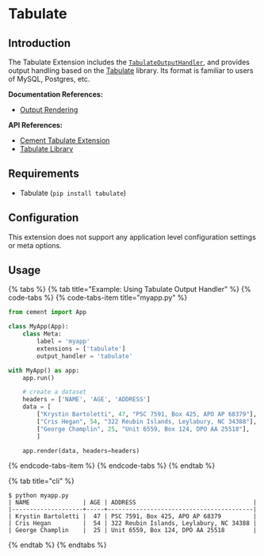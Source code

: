 # Tabulate

## Introduction

The Tabulate Extension includes the [`TabulateOutputHandler`](https://cement.readthedocs.io/en/3.0/api/ext/ext_tabulate/#cement.ext.ext_tabulate.TabulateOutputHandler), and provides output handling based on the [Tabulate](https://pypi.python.org/pypi/tabulate) library. Its format is familiar to users of MySQL, Postgres, etc.

**Documentation References:**

* [Output Rendering](../core-foundation/output-rendering.md)

**API References:**

* [Cement Tabulate Extension](https://cement.readthedocs.io/en/3.0/api/ext/ext_tabulate)
* [Tabulate Library](https://github.com/gregbanks/python-tabulate)

## Requirements

* Tabulate \(`pip install tabulate`\)

## Configuration

This extension does not support any application level configuration settings or meta options.

## Usage

{% tabs %}
{% tab title="Example: Using Tabulate Output Handler" %}
{% code-tabs %}
{% code-tabs-item title="myapp.py" %}
```python
from cement import App

class MyApp(App):
    class Meta:
        label = 'myapp'
        extensions = ['tabulate']
        output_handler = 'tabulate'

with MyApp() as app:
    app.run()

    # create a dataset
    headers = ['NAME', 'AGE', 'ADDRESS']
    data = [
        ["Krystin Bartoletti", 47, "PSC 7591, Box 425, APO AP 68379"],
        ["Cris Hegan", 54, "322 Reubin Islands, Leylabury, NC 34388"],
        ["George Champlin", 25, "Unit 6559, Box 124, DPO AA 25518"],
        ]

    app.render(data, headers=headers)
```
{% endcode-tabs-item %}
{% endcode-tabs %}
{% endtab %}

{% tab title="cli" %}
```text
$ python myapp.py
| NAME               | AGE | ADDRESS                                 |
|--------------------+-----+-----------------------------------------|
| Krystin Bartoletti |  47 | PSC 7591, Box 425, APO AP 68379         |
| Cris Hegan         |  54 | 322 Reubin Islands, Leylabury, NC 34388 |
| George Champlin    |  25 | Unit 6559, Box 124, DPO AA 25518        |
```
{% endtab %}
{% endtabs %}

